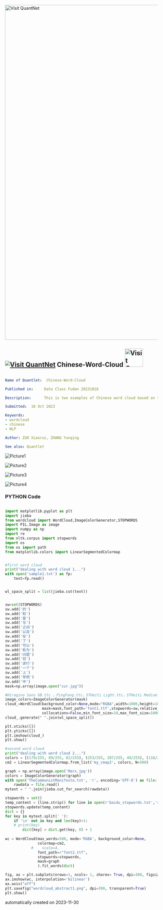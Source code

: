 [<img src="https://github.com/QuantLet/Styleguide-and-FAQ/blob/master/pictures/banner.png" width="1100" alt="Visit QuantNet">](http://quantlet.de/)

## [<img src="https://github.com/QuantLet/Styleguide-and-FAQ/blob/master/pictures/qloqo.png" alt="Visit QuantNet">](http://quantlet.de/) **Chinese-Word-Cloud** [<img src="https://github.com/QuantLet/Styleguide-and-FAQ/blob/master/pictures/QN2.png" width="60" alt="Visit QuantNet 2.0">](http://quantlet.de/)

```yaml

Name of Quantlet:  Chinese-Word-Cloud

Published in:     Data Class Fudan 20231018

Description:      This is two examples of Chinese word cloud based on the introduction part of a working paper. The first example uses a cursor as masking background, fancy font in the picture and shows the main topic of the paper, which is modular and industry. And the second one is a word cloud based on the communist manifesto text, with a mask of the portrait of Marx.

Submitted:  18 Oct 2023

Keywords: 
- wordcloud 
- chinese
- NLP

Author: ZUO Xiaorui, ZHANG Yunqing

See also: Quantlet

```

![Picture1](Marx.jpg)

![Picture2](cur.jpg)

![Picture3](dst.png)

![Picture4](wordcloud_abstract1.png)

### PYTHON Code
```python

import matplotlib.pyplot as plt
import jieba
from wordcloud import WordCloud,ImageColorGenerator,STOPWORDS
import PIL.Image as image
import numpy as np
import re
from nltk.corpus import stopwords
import os
from os import path
from matplotlib.colors import LinearSegmentedColormap


#first word cloud
print("dealing with word cloud 1...")
with open('sample1.txt') as fp:
    text=fp.read()


wl_space_split = list(jieba.cut(text))


sw=set(STOPWORDS)
sw.add('的')
sw.add('和')
sw.add('是')
sw.add('与')
sw.add('之间')
sw.add('以及')
sw.add('在')
sw.add('了')
sw.add('可以')
sw.add('称为')
sw.add('问题')
sw.add('将')
sw.add('进行')
sw.add('一个')
sw.add('上')
sw.add('举例')
sw.add('中')
mask=np.array(image.open("cur.jpg"))

#Hiragino Sans GB.ttc ，PingFang.ttc，STHeiti Light.ttc，STHeiti Medium.ttc
image_colors=ImageColorGenerator(mask)
cloud_=WordCloud(background_color=None,mode="RGBA",width=1000,height=1000,color_func=image_colors ,
                 mask=mask,font_path='font1.ttf',stopwords=sw,relative_scaling=1.0,
                 collocations=False,min_font_size=10,max_font_size=1000)
cloud_.generate(" ".join(wl_space_split))

plt.xticks([])
plt.yticks([])
plt.imshow(cloud_)
plt.show()

#second word cloud
print("dealing with word cloud 2...")
colors = [(179/255, 89/255, 82/255), (253/255, 207/255, 49/255), (118/255, 160/255, 191/255)]
cm2 = LinearSegmentedColormap.from_list('my_cmap2', colors, N=500)

graph = np.array(image.open('Marx.jpg'))
colors = ImageColorGenerator(graph)
with open('TheCommunistManifesto.txt', 'r', encoding='UTF-8') as file:
    rawdata = file.read()
mytext = " ".join(jieba.cut_for_search(rawdata))

stopwords = set()
temp_content = [line.strip() for line in open(r'baidu_stopwords.txt','r', encoding='UTF-8').readlines()]
stopwords.update(temp_content)
dict = {}
for key in mytext.split(' '):
    if '\n' not in key and len(key)>1:
    # print(key)
        dict[key] = dict.get(key, 0) + 1
        
wc = WordCloud(max_words=500, mode='RGBA', background_color=None,
               colormap=cm2,
            #    scale=4,
               font_path=r"font2.ttf", 
               stopwords=stopwords,
               mask=graph
               ).fit_words(dict)

fig, ax = plt.subplots(nrows=1, ncols= 1, sharex= True, dpi=300, figsize=(8, 8))
ax.imshow(wc, interpolation='bilinear')
ax.axis("off")
plt.savefig("wordcloud_abstract1.png", dpi=300, transparent=True)
plt.show()


```

automatically created on 2023-11-30
